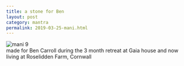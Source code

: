 ```yaml
---
title: a stone for Ben
layout: post
category: mantra
permalink: 2019-03-25-mani.html
---
```



![mani 9](/assets/images/mani/mani9.jpg)  
made for Ben Carroll during the 3 month retreat at Gaia house and now living at Roselidden Farm, Cornwall


